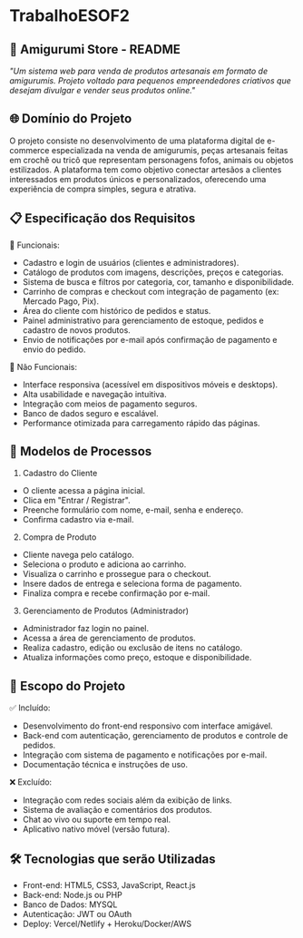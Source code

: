 # TrabalhoESOF2
## 🧶 Amigurumi Store - README
_"Um sistema web para venda de produtos artesanais em formato de amigurumis. Projeto voltado para pequenos empreendedores criativos que desejam divulgar e vender seus produtos online."_

## 🌐 Domínio do Projeto
O projeto consiste no desenvolvimento de uma plataforma digital de e-commerce especializada na venda de amigurumis, peças artesanais feitas em crochê ou tricô que representam personagens fofos, animais ou objetos estilizados. A plataforma tem como objetivo conectar artesãos a clientes interessados em produtos únicos e personalizados, oferecendo uma experiência de compra simples, segura e atrativa.

## 📋 Especificação dos Requisitos
🔹 Funcionais:
- Cadastro e login de usuários (clientes e administradores).
- Catálogo de produtos com imagens, descrições, preços e categorias.
- Sistema de busca e filtros por categoria, cor, tamanho e disponibilidade.
- Carrinho de compras e checkout com integração de pagamento (ex: Mercado Pago, Pix).
- Área do cliente com histórico de pedidos e status.
- Painel administrativo para gerenciamento de estoque, pedidos e cadastro de novos produtos.
- Envio de notificações por e-mail após confirmação de pagamento e envio do pedido.

🔹 Não Funcionais:
- Interface responsiva (acessível em dispositivos móveis e desktops).
- Alta usabilidade e navegação intuitiva.
- Integração com meios de pagamento seguros.
- Banco de dados seguro e escalável.
- Performance otimizada para carregamento rápido das páginas.

## 🔄 Modelos de Processos
1. Cadastro do Cliente
* O cliente acessa a página inicial.
* Clica em "Entrar / Registrar".
* Preenche formulário com nome, e-mail, senha e endereço.
* Confirma cadastro via e-mail.

2. Compra de Produto
* Cliente navega pelo catálogo.
* Seleciona o produto e adiciona ao carrinho.
* Visualiza o carrinho e prossegue para o checkout.
* Insere dados de entrega e seleciona forma de pagamento.
* Finaliza compra e recebe confirmação por e-mail.

3. Gerenciamento de Produtos (Administrador)
* Administrador faz login no painel.
* Acessa a área de gerenciamento de produtos.
* Realiza cadastro, edição ou exclusão de itens no catálogo.
* Atualiza informações como preço, estoque e disponibilidade.

## 🎯 Escopo do Projeto
✅ Incluído:
+ Desenvolvimento do front-end responsivo com interface amigável.
+ Back-end com autenticação, gerenciamento de produtos e controle de pedidos.
+ Integração com sistema de pagamento e notificações por e-mail.
+ Documentação técnica e instruções de uso.

❌ Excluído:
- Integração com redes sociais além da exibição de links.
- Sistema de avaliação e comentários dos produtos.
- Chat ao vivo ou suporte em tempo real.
- Aplicativo nativo móvel (versão futura).

## 🛠️ Tecnologias que serão Utilizadas 
- Front-end: HTML5, CSS3, JavaScript, React.js
- Back-end: Node.js ou PHP
- Banco de Dados: MYSQL
- Autenticação: JWT ou OAuth
- Deploy: Vercel/Netlify + Heroku/Docker/AWS
